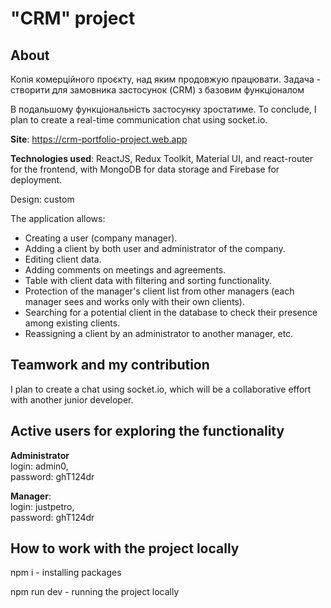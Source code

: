<h1 aligne="center">"CRM" project</h1>

<h2>About</h2>

<p>Копія комерційного проєкту, над яким продовжую працювати. Задача - створити для замовника застосунок (CRM) з базовим функціоналом</p>

<p>В подальшому функціональність застосунку зростатиме. To conclude, I plan to create a real-time communication chat using socket.io.</p>

<p><b>Site</b>: <a href="https://crm-portfolio-project.web.app" target="_blank">https://crm-portfolio-project.web.app</a></p>

<p><b>Technologies used</b>: ReactJS, Redux Toolkit, Material UI, and react-router for the frontend, with MongoDB for data storage and Firebase for deployment.</p>

<p>Design: custom</p>

<p>The application allows:</p>
<ul>
<li>Creating a user (company manager).</li>
<li>Adding a client by both user and administrator of the company.</li>
<li>Editing client data.</li>
<li>Adding comments on meetings and agreements.</li>
<li>Table with client data with filtering and sorting functionality.</li>
<li>Protection of the manager's client list from other managers (each manager sees and works only with their own clients).</li>
<li>Searching for a potential client in the database to check their presence among existing clients.</li>
<li>Reassigning a client by an administrator to another manager, etc.</li>
</ul>

<h2>Teamwork and my contribution</h2>
<p>I plan to create a chat using socket.io, which will be a collaborative effort with another junior developer.</p>

<h2>Active users for exploring the functionality</h2>
<p><b>Administrator</b><br>
login: admin0,<br>
password: ghT124dr</p>
<p><b>Manager</b>:<br>
login: justpetro,<br>
password: ghT124dr</p>

<h2>How to work with the project locally</h2>
<p>npm i - installing packages</p>
<p>npm run dev - running the project locally</p>
